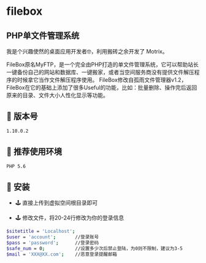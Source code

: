 # filebox

## PHP单文件管理系统

我是个兴趣使然的桌面应用开发者🤓，利用搬砖之余开发了 Motrix。

FileBox原名MyFTP，是一个完全由PHP打造的单文件管理系统，它可以帮助站长一键备份自己的网站和数据库、一键搬家，或者当空间服务商没有提供文件解压程序的时候拿它当作文件解压程序使用。
FileBox修改自孤雨文件管理器v1.2，FileBox在它的基础上添加了很多Useful的功能，比如：批量删除、操作完后返回原来的目录、文件大小人性化显示等功能。 

## 💽 版本号
```bash
1.10.0.2
```

## 💽 推荐使用环境
```bash
PHP 5.6
```


## 💽 安装
- 🕹 直接上传到虚拟空间根目录即可

- 🕹 修改文件，将20-24行修改为你的登录信息

```bash
$sitetitle = 'Localhost';
$user = 'account';       //登录账号
$pass = 'password';      //登录密码
$safe_num = 0;           //设置多少次后禁止登陆，为0则不限制，建议为3-5
$mail = 'XXX@XX.com';    //恶意登录提醒邮箱
```
